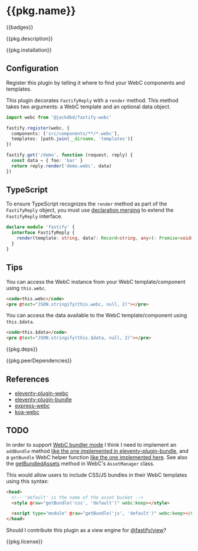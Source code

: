 # {{pkg.name}}

{{badges}}

{{pkg.description}}

<!-- toc -->

{{pkg.installation}}

## Configuration

Register this plugin by telling it where to find your WebC components and templates.

This plugin decorates `FastifyReply` with a `render` method. This method takes two arguments: a WebC template and an optional data object.

```ts
import webc from '@jackdbd/fastify-webc'

fastify.register(webc, {
  components: ['src/components/**/*.webc'],
  templates: [path.join(__dirname, 'templates')]
})

fastify.get('/demo', function (request, reply) {
  const data = { foo: 'bar' }
  return reply.render('demo.webc', data)
})
```

## TypeScript

To ensure TypeScript recognizes the `render` method as part of the `FastifyReply` object, you must use [declaration merging](https://www.typescriptlang.org/docs/handbook/declaration-merging.html) to extend the `FastifyReply` interface.

```ts
declare module 'fastify' {
  interface FastifyReply {
    render(template: string, data?: Record<string, any>): Promise<void>
  }
}
```

## Tips

You can access the WebC instance from your WebC template/component using `this.webc`.

```html
<code>this.webc</code>
<pre @text="JSON.stringify(this.webc, null, 2)"></pre>
```

You can access the data available to the WebC template/component using `this.$data`.

```html
<code>this.$data</code>
<pre @text="JSON.stringify(this.$data, null, 2)"></pre>
```

{{pkg.deps}}

{{pkg.peerDependencies}}

## References

- [eleventy-plugin-webc](https://github.com/11ty/eleventy-plugin-webc/)
- [eleventy-plugin-bundle](https://github.com/11ty/eleventy-plugin-bundle/)
- [express-webc](https://github.com/NickColley/express-webc)
- [koa-webc](https://github.com/sombriks/koa-webc/)

## TODO

In order to support [WebC bundler mode](https://www.11ty.dev/docs/languages/webc/#css-and-js-bundler-mode) I think I need to implement an `addBundle` method [like the one implemented in eleventy-plugin-bundle](https://github.com/11ty/eleventy-plugin-bundle/blob/f4b2ecf2d12e5b246eb69de12b83ac7e30003642/src/eleventy.bundleManagers.js#L16), and a `getBundle` WebC helper function [like the one implemented here](https://github.com/11ty/eleventy-plugin-bundle/blob/f4b2ecf2d12e5b246eb69de12b83ac7e30003642/src/eleventy.shortcodes.js#L27). See also the [getBundledAssets](https://github.com/11ty/webc/blob/a2f548c23490929aa8c9cd25159549eba3e869c7/src/assetManager.js#L29) method in WebC's `AssetManager` class.

This would allow users to include CSS/JS bundles in their WebC templates using this syntax:

```html
<head>
  <!-- 'default' is the name of the asset bucket -->
  <style @raw="getBundle('css', 'default')" webc:keep></style>

  <script type="module" @raw="getBundle('js', 'default')" webc:keep></script>
</head>
```

Should I contribute this plugin as a view engine for [@fastify/view](https://github.com/fastify/point-of-view/)?

{{pkg.license}}
